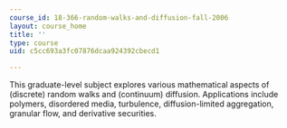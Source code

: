 ```yaml
---
course_id: 18-366-random-walks-and-diffusion-fall-2006
layout: course_home
title: ''
type: course
uid: c5cc693a3fc07876dcaa924392cbecd1

---
```

This graduate-level subject explores various mathematical aspects of (discrete) random walks and (continuum) diffusion. Applications include polymers, disordered media, turbulence, diffusion-limited aggregation, granular flow, and derivative securities.

